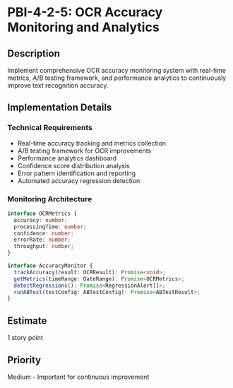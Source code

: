 # PBI-4-2-5: OCR Accuracy Monitoring and Analytics

## Description

Implement comprehensive OCR accuracy monitoring system with real-time metrics, A/B testing framework,
and performance analytics to continuously improve text recognition accuracy.

## Implementation Details

### Technical Requirements

- Real-time accuracy tracking and metrics collection
- A/B testing framework for OCR improvements
- Performance analytics dashboard
- Confidence score distribution analysis
- Error pattern identification and reporting
- Automated accuracy regression detection

### Monitoring Architecture

```typescript
interface OCRMetrics {
  accuracy: number;
  processingTime: number;
  confidence: number;
  errorRate: number;
  throughput: number;
}

interface AccuracyMonitor {
  trackAccuracy(result: OCRResult): Promise<void>;
  getMetrics(timeRange: DateRange): Promise<OCRMetrics>;
  detectRegressions(): Promise<RegressionAlert[]>;
  runABTest(testConfig: ABTestConfig): Promise<ABTestResult>;
}
```

## Estimate

1 story point

## Priority

Medium - Important for continuous improvement

